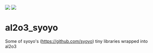 ![](https://github.com/DeanoC/al2o3_syoyo/Build/badge.svg)
![](https://github.com/DeanoC/al2o3_syoyo/Test/badge.svg)

# al2o3_syoyo
Some of syoyo's (https://github.com/syoyo) tiny libraries wrapped into al2o3
